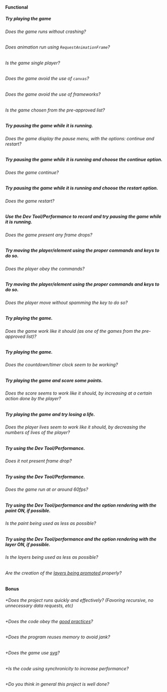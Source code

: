 #### Functional

##### Try playing the game

###### Does the game runs without crashing?

###### Does animation run using `RequestAnimationFrame`?

###### Is the game single player?

###### Does the game avoid the use of `canvas`?

###### Does the game avoid the use of frameworks?

###### Is the game chosen from the pre-approved list?

##### Try pausing the game while it is running.

###### Does the game display the pause menu, with the options: continue and restart?

##### Try pausing the game while it is running and choose the continue option.

###### Does the game continue?

##### Try pausing the game while it is running and choose the restart option.

###### Does the game restart?

##### Use the Dev Tool/Performance to record and try pausing the game while it is running.

###### Does the game present any frame drops?

##### Try moving the player/element using the proper commands and keys to do so.

###### Does the player obey the commands?

##### Try moving the player/element using the proper commands and keys to do so.

###### Does the player move without spamming the key to do so?

##### Try playing the game.

###### Does the game work like it should (as one of the games from the pre-approved list)?

##### Try playing the game.

###### Does the countdown/timer clock seem to be working?

##### Try playing the game and score some points.

###### Does the score seems to work like it should, by increasing at a certain action done by the player?

##### Try playing the game and try losing a life.

###### Does the player lives seem to work like it should, by decreasing the numbers of lives of the player?

##### Try using the Dev Tool/Performance.

###### Does it not present frame drop?

##### Try using the Dev Tool/Performance.

###### Does the game run at or around 60fps?

##### Try using the Dev Tool/performance and the option rendering with the paint ON, if possible.

###### Is the paint being used as less as possible?

##### Try using the Dev Tool/performance and the option rendering with the layer ON, if possible.

###### Is the layers being used as less as possible?

###### Are the creation of the [layers being promoted](https://developers.google.com/web/fundamentals/performance/rendering/stick-to-compositor-only-properties-and-manage-layer-count) properly?

#### Bonus

###### +Does the project runs quickly and effectively? (Favoring recursive, no unnecessary data requests, etc)

###### +Does the code obey the [good practices](../../good-practices/README.md)?

###### +Does the program reuses memory to avoid jank?

###### +Does the game use [svg](https://developer.mozilla.org/en-US/docs/Web/SVG)?

###### +Is the code using synchronicity to increase performance?

###### +Do you think in general this project is well done?
